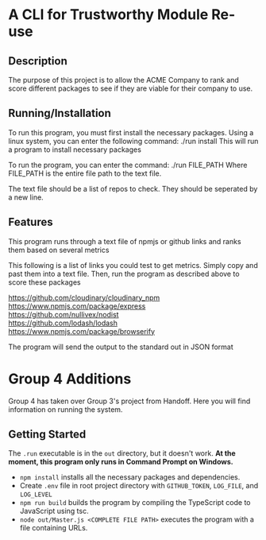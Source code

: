 # A CLI for Trustworthy Module Re-use

## Description
The purpose of this project is to allow the ACME Company to rank and score different packages to see if they are viable for their company to use.

## Running/Installation
To run this program, you must first install the necessary packages. Using a linux system, you can enter the following command:
./run install
This will run a program to install necessary packages

To run the program, you can enter the command:
./run FILE_PATH
Where FILE_PATH is the entire file path to the text file.

The text file should be a list of repos to check. They should be seperated by a new line.

## Features
This program runs through a text file of npmjs or github links and ranks them based on several metrics

This following is a list of links you could test to get metrics. Simply copy and past them into a text file. Then, run the program as described above to score these packages

https://github.com/cloudinary/cloudinary_npm  
https://www.npmjs.com/package/express  
https://github.com/nullivex/nodist  
https://github.com/lodash/lodash  
https://www.npmjs.com/package/browserify  

The program will send the output to the standard out in JSON format

# Group 4 Additions

Group 4 has taken over Group 3's project from Handoff. Here you will find information on running the system.

## Getting Started

The `.run` executable is in the `out` directory, but it doesn't work. 
**At the moment, this program only runs in Command Prompt on Windows.**

- `npm install` installs all the necessary packages and dependencies.
- Create `.env` file in root project directory with `GITHUB_TOKEN`, `LOG_FILE`, and `LOG_LEVEL`
- `npm run build` builds the program by compiling the TypeScript code to JavaScript using tsc.
- `node out/Master.js <COMPLETE FILE PATH>` executes the program with a file containing URLs.